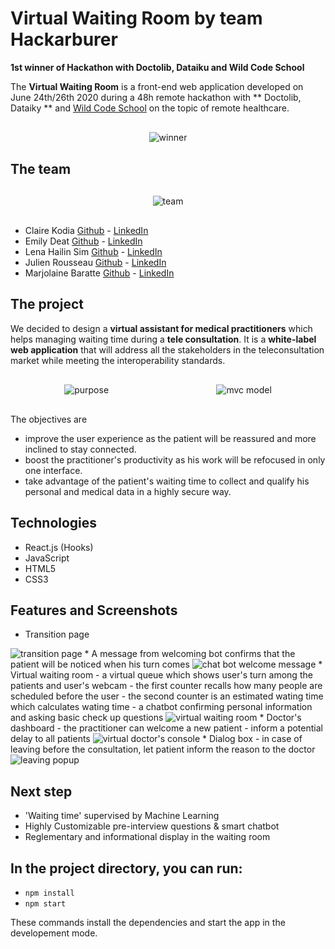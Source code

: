 # Virtual Waiting Room by team Hackarburer

**1st winner of Hackathon with Doctolib, Dataiku and Wild Code School**

The **Virtual Waiting Room** is a front-end web application developed on June 24th/26th 2020 during a 48h remote hackathon with ** Doctolib, Dataiky ** and [Wild Code School](https://www.wildcodeschool.com/en-GB) on the topic of remote healthcare.

<div style="display:flex; justify-content:space-around; margin:30px 0;">
<img src="/public/img/0.png" alt="winner" style="width:180px heigth:auto"/>
</div>

## The team

<div style="display:flex; justify-content:space-around; margin:30px 0;">
<img src="/public/img/3.png" alt="team" style="width:200px heigth:auto"/>
</div>

* Claire Kodia [Github](https://github.com/clrko') - [LinkedIn](https://www.linkedin.com/in/clairekodia/)
* Emily Deat [Github](https://github.com/EmilyDEAT) - [LinkedIn](https://www.linkedin.com/in/emily-deat/)
* Lena Hailin Sim [Github](https://github.com/Lenasim) - [LinkedIn](https://www.linkedin.com/in/lena-hailin-sim/)
* Julien Rousseau [Github](https://github.com/julienrousseau16) - [LinkedIn](https://www.linkedin.com/in/julienrousseau-webdev/)
* Marjolaine Baratte [Github](https://github.com/marjowolff) - [LinkedIn](https://www.linkedin.com/in/marjolainebaratte/)

## The project

We decided to design a **virtual assistant for medical practitioners** which helps managing waiting time during a **tele consultation**. 
It is a **white-label web application** that will address all the stakeholders in the teleconsultation market while meeting the interoperability standards. 

<div style="display:flex; justify-content:space-around; margin:30px 0;">
<img src="/public/img/1.png" alt="purpose" style="width:200px heigth:auto"/>
<img src="/public/img/2.png" alt="mvc model" style="width:200px heigth:auto"/>
</div>

The objectives are
* improve the user experience as the patient will be reassured and more inclined to stay connected. 
* boost the practitioner's productivity as his work will be refocused in only one interface.
* take advantage of the patient's waiting time to collect and qualify his personal and medical data in a highly secure way.


## Technologies

* React.js (Hooks)
* JavaScript
* HTML5
* CSS3

## Features and Screenshots
* Transition page
<img src="/public/img/4.png" alt="transition page" style="width:200px heigth:auto"/>
* A message from welcoming bot confirms that the patient will be noticed when his turn comes
<img src="/public/img/5.png" alt="chat bot welcome message" style="width:200px heigth:auto"/>
* Virtual waiting room
 - a virtual queue which shows user's turn among the patients and user's webcam 
 - the first counter recalls how many people are scheduled before the user
 - the second counter is an estimated wating time which calculates wating time
 - a chatbot confirming personal information and asking basic check up questions
<img src="/public/img/8.png" alt="virtual waiting room" style="width:200px heigth:auto"/>
* Doctor's dashboard
 - the practitioner can welcome a new patient
 - inform a potential delay to all patients 
<img src="/public/img/9.png" alt="virtual doctor's console" style="width:90px heigth:auto"/>
* Dialog box
 - in case of leaving before the consultation, let patient inform the reason to the doctor
<img src="/public/img/10.png" alt="leaving popup" style="width:200px heigth:auto"/>

## Next step
* 'Waiting time' supervised by Machine Learning
* Highly Customizable pre-interview questions & smart chatbot
* Reglementary and informational display in the waiting room

## In the project directory, you can run:
* `npm install`
* `npm start`

These commands install the dependencies and start the app in the developement mode.